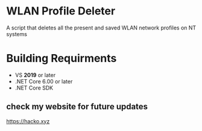 # WLAN Profile Deleter 
A script that deletes all the present and saved WLAN network profiles on NT systems 


# Building Requirments

* VS **2019** or later 
* .NET Core 6.00 or later 
* .NET Core SDK

## check my website for future updates 
https://hacko.xyz